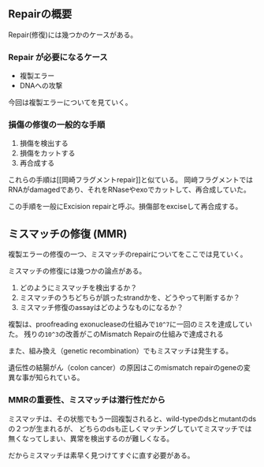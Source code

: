 ## Repairの概要

Repair(修復)には幾つかのケースがある。

### Repair が必要になるケース

- 複製エラー
- DNAへの攻撃

今回は複製エラーについてを見ていく。

### 損傷の修復の一般的な手順

1. 損傷を検出する
2. 損傷をカットする
3. 再合成する

これらの手順は[[岡崎フラグメントrepair]]と似ている。
岡﨑フラグメントではRNAがdamagedであり、それをRNaseやexoでカットして、再合成していた。

この手順を一般にExcision repairと呼ぶ。損傷部をexciseして再合成する。

## ミスマッチの修復 (MMR)

複製エラーの修復の一つ、ミスマッチのrepairについてをここでは見ていく。

ミスマッチの修復には幾つかの論点がある。

1. どのようにミスマッチを検出するか？
2. ミスマッチのうちどちらが誤ったstrandかを、どうやって判断するか？
3. ミスマッチ修復のassayはどのようなものになるか？

複製は、proofreading exonucleaseの仕組みで`10^7`に一回のミスを達成していた。
残りの`10^3`の改善がこのMismatch Repairの仕組みで達成される

また、組み換え（genetic recombination）でもミスマッチは発生する。

遺伝性の結腸がん（colon cancer）の原因はこのmismatch repairのgeneの変異な事が知られている。

### MMRの重要性、ミスマッチは潜行性だから

ミスマッチは、その状態でもう一回複製されると、wild-typeのdsとmutantのdsの２つが生まれるが、
どちらのdsも正しくマッチングしていてミスマッチでは無くなってしまい、異常を検出するのが難しくなる。

だからミスマッチは素早く見つけてすぐに直す必要がある。